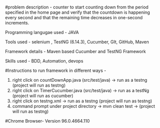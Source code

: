 #problem description - counter to start counting down from the period specified in the home page and verify that the countdown is happening every second and that the remaining time decreases in one-second increments.

Programming langugae used - JAVA

Tools used - selenium , TestNG (6.14.3), Cucumber, GIt, GitHub, Maven


Framework details - Maven based Cucumber and TestNG Framework


Skills used - BDD, Automation, devops

#Instructions to run framework in different ways -

1) right click on countDownApp.java (src/test/java) -> run as a testng (project will run as testng)
2) right click on TimerCucumber.java (src/test/java) -> run as a testNg (project will run as cucumber)
3) right click on testng.xml -> run as a testng (project will run as testng)
4) command prompt under project directory -> mvn clean test -> (project will run as testng)

#Chrome Browser- Version 96.0.4664.110
